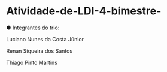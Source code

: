 # Atividade-de-LDI-4-bimestre-

● Integrantes do trio:

Luciano Nunes da Costa Júnior

Renan Siqueira dos Santos

Thiago Pinto Martins
